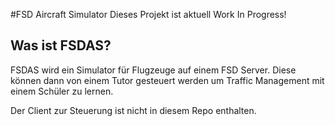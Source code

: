 #FSD Aircraft Simulator
Dieses Projekt ist aktuell Work In Progress!

## Was ist FSDAS?
FSDAS wird ein Simulator für Flugzeuge auf einem FSD Server. 
Diese können dann von einem Tutor gesteuert werden um Traffic Management mit einem Schüler zu lernen.

Der Client zur Steuerung ist nicht in diesem Repo enthalten.
